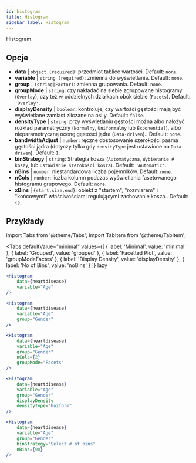 ```yaml
---
id: histogram
title: Histogram
sidebar_label: Histogram
---
```


Histogram.

## Opcje

* __data__ | `object (required)`: przedmiot tablice wartości. Default: `none`.
* __variable__ | `string (required)`: zmienna do wyświetlania. Default: `none`.
* __group__ | `(string|Factor)`: zmienna grupowania. Default: `none`.
* __groupMode__ | `string`: czy nakładać na siebie zgrupowane histogramy (`Overlay`), czy też w oddzielnych działkach obok siebie (`Facets`). Default: `'Overlay'`.
* __displayDensity__ | `boolean`: kontroluje, czy wartości gęstości mają być wyświetlane zamiast zliczane na osi y. Default: `false`.
* __densityType__ | `string`: przy wyświetlaniu gęstości można albo nałożyć rozkład parametryczny (`Normalny`, `Uniformalny` lub `Exponential`), albo nieparametryczną ocenę gęstości jądra (`Data-driven`).. Default: `none`.
* __bandwidthAdjust__ | `number`: ręczne dostosowanie szerokości pasma gęstości jądra (dotyczy tylko gdy `densityType` jest ustawione na `Data-driven`). Default: `1`.
* __binStrategy__ | `string`: Strategia kosza (`Automatyczna`, `Wybieranie # koszy`, lub `Ustawianie szerokości kosza`). Default: `'Automatic'`.
* __nBins__ | `number`: niestandardowa liczba pojemników. Default: `none`.
* __nCols__ | `number`: liczba kolumn podczas wyświetlania fasetowanego histogramu grupowego. Default: `none`.
* __xBins__ | `{start,size,end}`: obiekt z "startem", "rozmiarem" i "końcowymi" właściwościami regulującymi zachowanie kosza.. Default: `{}`.


## Przykłady

import Tabs from '@theme/Tabs';
import TabItem from '@theme/TabItem';

<Tabs
    defaultValue="minimal"
    values={[
        { label: 'Minimal', value: 'minimal' },
        { label: 'Grouped', value: 'grouped' },
        { label: 'Facetted Plot', value: 'groupModeFactes' },
        { label: 'Display Density', value: 'displayDensity' },
        { label: 'No of Bins', value: 'noBins' }
    ]}
    lazy
>

<TabItem value="minimal">

```jsx live
<Histogram 
    data={heartdisease} 
    variable="Age"
/>
```

</TabItem>

<TabItem value="grouped">

```jsx live
<Histogram 
    data={heartdisease} 
    variable="Age"
    group="Gender"
/>
```

</TabItem>

<TabItem value="groupModeFactes">

```jsx live
<Histogram 
    data={heartdisease} 
    variable="Age"
    group="Gender"
    nCols={2}
    groupMode="Facets"
/>
```

</TabItem>

<TabItem value="displayDensity">

```jsx live
<Histogram 
    data={heartdisease} 
    variable="Age"
    group="Gender"
    displayDensity 
    densityType="Uniform"
/>
```

</TabItem>

<TabItem value="noBins">

```jsx live
<Histogram 
    data={heartdisease} 
    variable="Age"
    group="Gender"
    binStrategy="Select # of bins"
    nBins={90}
/>
```

</TabItem>

</Tabs>
